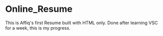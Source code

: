 # Online_Resume
This is Affiq's first Resume built with HTML only. Done after learning VSC for a week, this is my progress.
